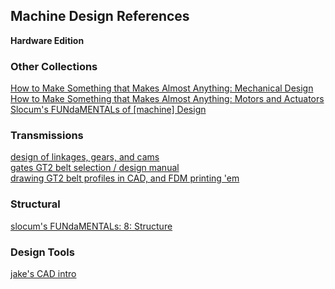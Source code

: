 ## Machine Design References

**Hardware Edition**

### Other Collections 

[How to Make Something that Makes Almost Anything: Mechanical Design](https://fab.cba.mit.edu/classes/865.21/topics/mechanical_design/index.html)  
[How to Make Something that Makes Almost Anything: Motors and Actuators](https://fab.cba.mit.edu/classes/865.21/topics/motion/index.html)  
[Slocum's FUNdaMENTALs of [machine] Design](http://pergatory.mit.edu/resources/fundamentals.html)  

### Transmissions

[design of linkages, gears, and cams](https://btu.edu.eg/wp-content/uploads/2020/03/Introduction-to-mechanism-design_-with-computer-applications-PDFDrive.com-.pdf)  
[gates GT2 belt selection / design manual](https://docs.rs-online.com/5016/0900766b8002d3b7.pdf)  
[drawing GT2 belt profiles in CAD, and FDM printing 'em](https://ekswhyzee.com/2019/04/09/gt2-belt-rotary-cad.html)  

### Structural

[slocum's FUNdaMENTALs: 8: Structure](http://pergatory.mit.edu/resources/FUNdaMENTALs%20Book%20pdf/FUNdaMENTALs%20Topic%208.PDF)  

### Design Tools

[jake's CAD intro](https://mtm.cba.mit.edu/2020/2020-06_cad-hello-world/)  

